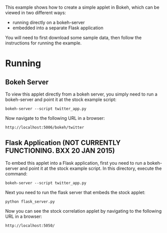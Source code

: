 This example shows how to create a simple applet in Bokeh, which can
be viewed in two different ways:

* running directly on a bokeh-server
* embedded into a separate Flask application

You will need to first download some sample data, then follow the
instructions for running the example.

Running
=======

Bokeh Server
------------

To view this applet directly from a bokeh server, you simply need to
run a bokeh-server and point it at the stock example script:

    bokeh-server --script twitter_app.py

Now navigate to the following URL in a browser:

    http://localhost:5006/bokeh/twitter

Flask Application (NOT CURRENTLY FUNCTIONING. BXX 20 JAN 2015)
-----------------

To embed this applet into a Flask application, first you need to run
a bokeh-server and point it at the stock example script. In this
directory, execute the command:

    bokeh-server --script twitter_app.py

Next you need to run the flask server that embeds the stock applet:

    python flask_server.py

Now you can see the stock correlation applet by navigating to the following
URL in a browser:

    http://localhost:5050/
